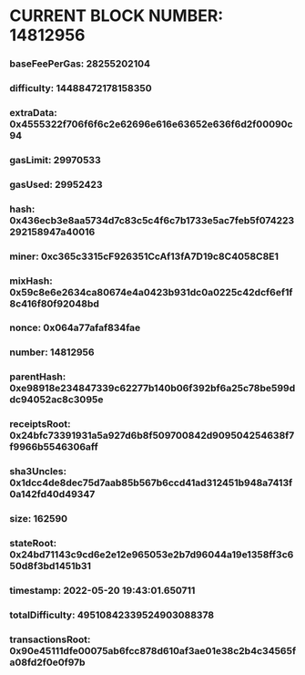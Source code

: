 # CURRENT BLOCK NUMBER: 14812956

### baseFeePerGas: 28255202104
### difficulty: 14488472178158350
### extraData: 0x4555322f706f6f6c2e62696e616e63652e636f6d2f00090c94
### gasLimit: 29970533
### gasUsed: 29952423
### hash: 0x436ecb3e8aa5734d7c83c5c4f6c7b1733e5ac7feb5f074223292158947a40016
### miner: 0xc365c3315cF926351CcAf13fA7D19c8C4058C8E1
### mixHash: 0x59c8e6e2634ca80674e4a0423b931dc0a0225c42dcf6ef1f8c416f80f92048bd
### nonce: 0x064a77afaf834fae
### number: 14812956
### parentHash: 0xe98918e234847339c62277b140b06f392bf6a25c78be599ddc94052ac8c3095e
### receiptsRoot: 0x24bfc73391931a5a927d6b8f509700842d909504254638f7f9966b5546306aff
### sha3Uncles: 0x1dcc4de8dec75d7aab85b567b6ccd41ad312451b948a7413f0a142fd40d49347
### size: 162590
### stateRoot: 0x24bd71143c9cd6e2e12e965053e2b7d96044a19e1358ff3c650d8f3bd1451b31
### timestamp: 2022-05-20 19:43:01.650711
### totalDifficulty: 49510842339524903088378
### transactionsRoot: 0x90e45111dfe00075ab6fcc878d610af3ae01e38c2b4c34565fa08fd2f0e0f97b
